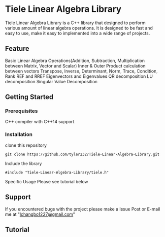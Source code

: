# Tiele Linear Algebra Library

Tiele Linear Algebra Library is a C++ library that designed to perform various amount of linear algebra operations. It is designed to be fast and easy to use, make it easy to implemented into a wide range of projects.

## Feature

Basic Linear Algebra Operations(Addition, Subtraction, Multiplication between Matrix, Vector and Scalar)
Inner & Outer Product calculation between vectors
Transpose, Inverse, Determinant, Norm, Trace, Condition, Rank
REF and RREF
Eigenvectors and Eigenvalues
QR decomposition
LU decomposition
Singular Value Decomposition

## Getting Started

### Prerequisites
C++ compiler with C++14 support

### Installation
clone this repository

```{bash}
git clone https://github.com/tyler232/Tiele-Linear-Algebra-Library.git
```

Include the library
```{C++}
#include "Tiele-Linear-Algebra-Library/tiele.h"
```

Specific Usage Please see tutorial below

## Support
If you encountered bugs with the project please make a Issue Post or E-mail me at "lchangbo1227@gmail.com"

## Tutorial
